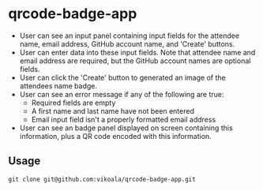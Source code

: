 # qrcode-badge-app

- User can see an input panel containing input fields for the attendee name, email address, GitHub account name, and 'Create' buttons.
- User can enter data into these input fields. Note that attendee name and email address are required, but the GitHub account names are optional fields.
- User can click the 'Create' button to generated an image of the attendees name badge.
- User can see an error message if any of the following are true:
  - Required fields are empty
  - A first name and last name have not been entered
  - Email input field isn't a properly formatted email address
- User can see an badge panel displayed on screen containing this information, plus a QR code encoded with this information.

## Usage

```shell
git clone git@github.com:vikoala/qrcode-badge-app.git
```

